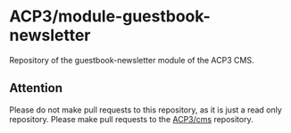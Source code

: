 # ACP3/module-guestbook-newsletter
Repository of the guestbook-newsletter module of the ACP3 CMS.

## Attention
Please do not make pull requests to this repository, as it is just a read only repository.
Please make pull requests to the [ACP3/cms](https://gitlab.com/ACP3/cms.git) repository.
